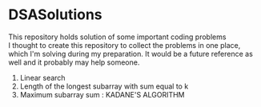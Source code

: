 # DSASolutions
This repository holds solution of some important coding problems
<br>
I thought to create this repository to collect the problems in one place, which I'm solving during my preparation. It would be a future reference as well and it probably may help someone.
<br>
1. Linear search 
2. Length of the longest subarray with sum equal to k
3. Maximum subarray sum : KADANE'S ALGORITHM
<br>
